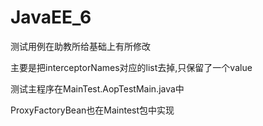 # JavaEE_6
测试用例在助教所给基础上有所修改


主要是把interceptorNames对应的list去掉,只保留了一个value


测试主程序在MainTest.AopTestMain.java中


ProxyFactoryBean也在Maintest包中实现
